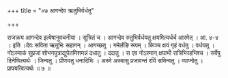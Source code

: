 +++
title = "०७ आगन्देव ऋतुभिर्वर्धतु"

+++

राजक्रय आगन्देव इत्येषानुवचनीया । सूत्रितं च । आगन्देव रुतुभिर्वर्धयतु क्षयमित्यर्धर्च आरमेत् । आ. ४-४ । इति ।देवः सविता ऋतुभिः सहागन् । आगच्छतु । गमेर्लङि रूपम् । किञ्च क्षयं गृहं वर्धतु । वर्धयतु । नोऽस्माकं सुप्रजां शोभनपुत्राद्युपेतमिशमन्नं दधातु । ददातु । स एव नोऽस्मान् क्षपाभी रात्रिभिरहभिश्च । सर्वेषु दिनेष्वित्यर्थः । जिन्वतु । प्रीणयतु धनादिभिः । अस्मे अस्मासु प्रजावन्तं रयिं समिन्वतु । व्याप्नोतु । प्रापयत्वित्यर्थः ॥ ७ ॥